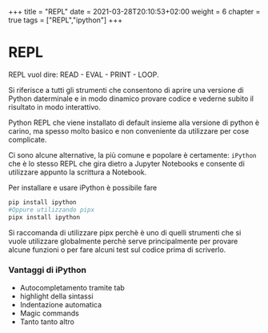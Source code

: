 +++
title = "REPL"
date = 2021-03-28T20:10:53+02:00
weight = 6
chapter = true
tags = ["REPL","ipython"]
+++

<!-- Hotjar Tracking Code for https://pythonbiellagroup.it -->
<script>
    (function(h,o,t,j,a,r){
        h.hj=h.hj||function(){(h.hj.q=h.hj.q||[]).push(arguments)};
        h._hjSettings={hjid:2847436,hjsv:6};
        a=o.getElementsByTagName('head')[0];
        r=o.createElement('script');r.async=1;
        r.src=t+h._hjSettings.hjid+j+h._hjSettings.hjsv;
        a.appendChild(r);
    })(window,document,'https://static.hotjar.com/c/hotjar-','.js?sv=');
</script>

# REPL
REPL vuol dire: READ - EVAL - PRINT - LOOP.

Si riferisce a tutti gli strumenti che consentono di aprire una versione di Python daterminale e in modo dinamico provare codice e vederne subito il risultato in modo interattivo.

Python REPL che viene installato di default insieme alla versione di python è carino, ma spesso molto basico e non conveniente da utilizzare per cose complicate.

Ci sono alcune alternative, la più comune e popolare è certamente: `iPython` che è lo stesso REPL che gira dietro a Jupyter Notebooks e consente di utilizzare appunto la scrittura a Notebook.

Per installare e usare iPython è possibile fare

```bash
pip install ipython
#Oppure utilizzando pipx
pipx install ipython
```

Si raccomanda di utilizzare pipx perchè è uno di quelli strumenti che si vuole utilizzare globalmente perchè serve principalmente per provare alcune funzioni o per fare alcuni test sul codice prima di scriverlo.

### Vantaggi di iPython

- Autocompletamento tramite tab
- highlight della sintassi
- Indentazione automatica
- Magic commands
- Tanto tanto altro